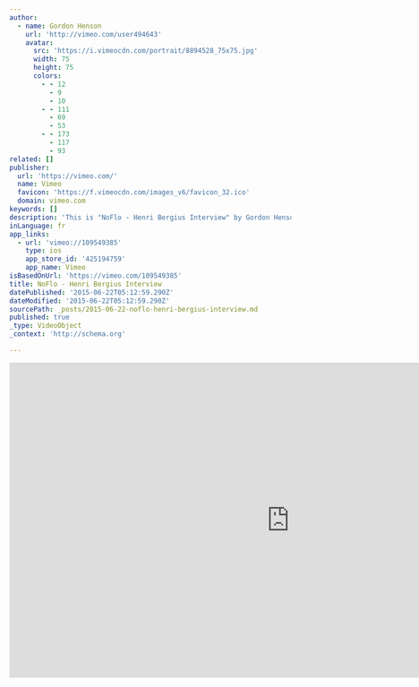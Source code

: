 ```yaml
---
author:
  - name: Gordon Henson
    url: 'http://vimeo.com/user494643'
    avatar:
      src: 'https://i.vimeocdn.com/portrait/8894528_75x75.jpg'
      width: 75
      height: 75
      colors:
        - - 12
          - 9
          - 10
        - - 111
          - 69
          - 53
        - - 173
          - 117
          - 93
related: []
publisher:
  url: 'https://vimeo.com/'
  name: Vimeo
  favicon: 'https://f.vimeocdn.com/images_v6/favicon_32.ico'
  domain: vimeo.com
keywords: []
description: 'This is "NoFlo - Henri Bergius Interview" by Gordon Henson on Vimeo, the home for high quality videos and the people who love them.'
inLanguage: fr
app_links:
  - url: 'vimeo://109549385'
    type: ios
    app_store_id: '425194759'
    app_name: Vimeo
isBasedOnUrl: 'https://vimeo.com/109549385'
title: NoFlo - Henri Bergius Interview
datePublished: '2015-06-22T05:12:59.290Z'
dateModified: '2015-06-22T05:12:59.290Z'
sourcePath: _posts/2015-06-22-noflo-henri-bergius-interview.md
published: true
_type: VideoObject
_context: 'http://schema.org'

---
```

<iframe src="https://cdn.embedly.com/widgets/media.html?src=https%3A%2F%2Fplayer.vimeo.com%2Fvideo%2F109549385&amp;url=https%3A%2F%2Fvimeo.com%2F109549385&amp;image=http%3A%2F%2Fi.vimeocdn.com%2Fvideo%2F495206538_1280.jpg&amp;key=b7d04c9b404c499eba89ee7072e1c4f7&amp;type=text%2Fhtml&amp;schema=vimeo" width="1000" height="563" scrolling="no" frameborder="0" allowfullscreen="allowfullscreen" style=""></iframe>